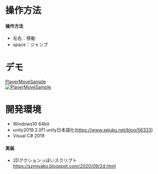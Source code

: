 # 操作方法
#### 操作方法  
- 左右：移動
- space：ジャンプ

# デモ
[PlayerMoveSample](https://little-hoge.github.io/PlayerMoveSample/)  
[![PlayerMoveSample](https://user-images.githubusercontent.com/3638785/94229448-8010eb80-ff3a-11ea-98ac-8b9d593e74b3.gif)](https://little-hoge.github.io/PlayerMoveSample/)

# 開発環境
- Windows10 64bit
- unity2019.2.0f1  unity日本語化(https://www.sejuku.net/blog/56333)
- Visual C# 2019

#### 実装
- 2Dアクションっぽいスクリプト  
https://szmiyako.blogspot.com/2020/09/2d.html
